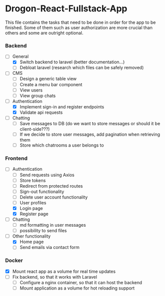 # Drogon-React-Fullstack-App

This file contains the tasks that need to be done in order for the app to be finished.
Some of them such as user authorization are more crucial than others and some are outright optional.

### Backend
- [ ] General
    - [X] Switch backend to laravel (better documentation...)
    - [ ] Debloat laravel (research which files can be safely removed)

- [ ] CMS
    - [ ] Design a generic table view
    - [ ] Create a menu bar component
    - [ ] View users
    - [ ] View group chats

- [ ] Authentication
    - [X] Implement sign-in and register endpoints
    - [X] Validate api requests

- [ ] Chatting
    - [ ] Save messages to DB (do we want to store messages or should it be client-side???)
    - [ ] If we decide to store user messages, add pagination when retrieving them
    - [ ] Store which chatrooms a user belongs to

### Frontend
- [ ] Authentication
    - [ ] Send requests using Axios
    - [ ] Store tokens
    - [ ] Redirect from protected routes
    - [ ] Sign-out functionality
    - [ ] Delete user account functionality
    - [ ] User profiles
    - [X] Login page
    - [X] Register page

- [ ] Chatting
    - [ ] md formatting in user messages
    - [ ] possibility to send files

- [ ] Other functionality
    - [X] Home page
    - [ ] Send emails via contact form

### Docker
- [X] Mount react app as a volume for real time updates
- [ ] Fix backend, so that it works with Laravel
    - [ ] Configure a nginx container, so that it can host the backend
    - [ ] Mount application as a volume for hot reloading support